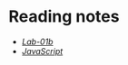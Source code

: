 # Reading notes


- [*Lab-01b*](https://neba9.github.io/reading-notes/growth-mindset)
- [*JavaScript*](https://neba9.github.io/reading-notes/javaScript)
